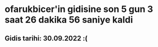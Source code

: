 # ofarukbicer'in gidisine son 5 gun 3 saat 26 dakika 56 saniye kaldi

## Gidis tarihi: 30.09.2022 :(